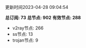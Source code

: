 更新时间2023-04-28 09:04:54

**总订阅: 73**
**总节点: 902**
**有效节点: 288**
- v2ray节点: 266
- ss节点: 13
- trojan节点: 9
